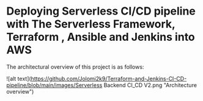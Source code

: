 # Deploying Serverless CI/CD pipeline with The Serverless Framework, Terraform , Ansible and Jenkins into AWS




The architectural overview of this project is as follows:


![alt text](https://github.com/Jolomi2k9/Terraform-and-Jenkins-CI-CD-pipeline/blob/main/images/Serverless Backend CI_CD V2.png  "Architecture overview")